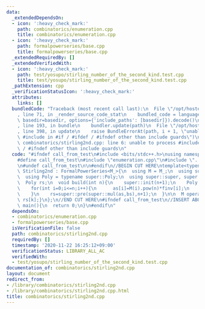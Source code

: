 ```yaml
---
data:
  _extendedDependsOn:
  - icon: ':heavy_check_mark:'
    path: combinatorics/enumeration.cpp
    title: combinatorics/enumeration.cpp
  - icon: ':heavy_check_mark:'
    path: formalpowerseries/base.cpp
    title: formalpowerseries/base.cpp
  _extendedRequiredBy: []
  _extendedVerifiedWith:
  - icon: ':heavy_check_mark:'
    path: test/yosupo/stirling_number_of_the_second_kind.test.cpp
    title: test/yosupo/stirling_number_of_the_second_kind.test.cpp
  _pathExtension: cpp
  _verificationStatusIcon: ':heavy_check_mark:'
  attributes:
    links: []
  bundledCode: "Traceback (most recent call last):\n  File \"/opt/hostedtoolcache/Python/3.9.0/x64/lib/python3.9/site-packages/onlinejudge_verify/documentation/build.py\"\
    , line 71, in _render_source_code_stat\n    bundled_code = language.bundle(stat.path,\
    \ basedir=basedir, options={'include_paths': [basedir]}).decode()\n  File \"/opt/hostedtoolcache/Python/3.9.0/x64/lib/python3.9/site-packages/onlinejudge_verify/languages/cplusplus.py\"\
    , line 193, in bundle\n    bundler.update(path)\n  File \"/opt/hostedtoolcache/Python/3.9.0/x64/lib/python3.9/site-packages/onlinejudge_verify/languages/cplusplus_bundle.py\"\
    , line 398, in update\n    raise BundleErrorAt(path, i + 1, \"unable to process\
    \ #include in #if / #ifdef / #ifndef other than include guards\")\nonlinejudge_verify.languages.cplusplus_bundle.BundleErrorAt:\
    \ combinatorics/stirling2nd.cpp: line 6: unable to process #include in #if / #ifdef\
    \ / #ifndef other than include guards\n"
  code: "#ifndef call_from_test\n#include <bits/stdc++.h>\nusing namespace std;\n\n\
    #define call_from_test\n#include \"enumeration.cpp\"\n#include \"../formalpowerseries/base.cpp\"\
    \n#undef call_from_test\n\n#endif\n//BEGIN CUT HERE\ntemplate<typename M_>\nstruct\
    \ Stirling2nd : FormalPowerSeries<M_>{\n  using M = M_;\n  using super = FormalPowerSeries<M>;\n\
    \  using Poly = typename super::Poly;\n  using super::super, super::finv;\n\n\
    \  Poly rs;\n  void build(int n){\n    super::init(n+1);\n    Poly as(n+1),bs(n+1);\n\
    \    for(int i=0;i<=n;i++){\n      as[i]=M(i).pow(n)*finv[i];\n      bs[i]=(i&1?-M(1):M(1))*finv[i];\n\
    \    }\n    rs=super::pre(super::mul(as,bs),n+1);\n  }\n\n  M operator[](int k)const{return\
    \ rs[k];}\n};\n//END CUT HERE\n#ifndef call_from_test\n//INSERT ABOVE HERE\nsigned\
    \ main(){\n  return 0;\n}\n#endif\n"
  dependsOn:
  - combinatorics/enumeration.cpp
  - formalpowerseries/base.cpp
  isVerificationFile: false
  path: combinatorics/stirling2nd.cpp
  requiredBy: []
  timestamp: '2020-11-22 16:25:12+09:00'
  verificationStatus: LIBRARY_ALL_AC
  verifiedWith:
  - test/yosupo/stirling_number_of_the_second_kind.test.cpp
documentation_of: combinatorics/stirling2nd.cpp
layout: document
redirect_from:
- /library/combinatorics/stirling2nd.cpp
- /library/combinatorics/stirling2nd.cpp.html
title: combinatorics/stirling2nd.cpp
---
```

